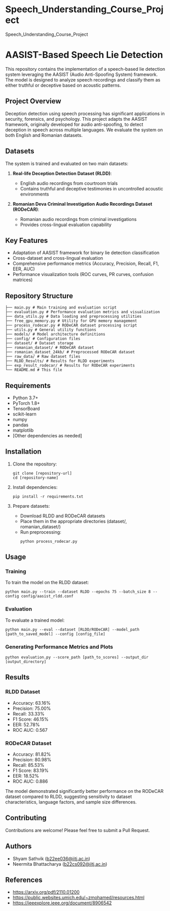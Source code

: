 # Speech_Understanding_Course_Project
Speech_Understanding_Course_Project

# AASIST-Based Speech Lie Detection

This repository contains the implementation of a speech-based lie detection system leveraging the AASIST (Audio Anti-Spoofing System) framework. The model is designed to analyze speech recordings and classify them as either truthful or deceptive based on acoustic patterns.

## Project Overview

Deception detection using speech processing has significant applications in security, forensics, and psychology. This project adapts the AASIST framework, originally developed for audio anti-spoofing, to detect deception in speech across multiple languages. We evaluate the system on both English and Romanian datasets.

## Datasets

The system is trained and evaluated on two main datasets:

1. **Real-life Deception Detection Dataset (RLDD)**: 
   - English audio recordings from courtroom trials
   - Contains truthful and deceptive testimonies in uncontrolled acoustic environments

2. **Romanian Deva Criminal Investigation Audio Recordings Dataset (RODeCAR)**:
   - Romanian audio recordings from criminal investigations
   - Provides cross-lingual evaluation capability

## Key Features

- Adaptation of AASIST framework for binary lie detection classification
- Cross-dataset and cross-lingual evaluation
- Comprehensive performance metrics (Accuracy, Precision, Recall, F1, EER, AUC)
- Performance visualization tools (ROC curves, PR curves, confusion matrices)

## Repository Structure

```
├── main.py # Main training and evaluation script
├── evaluation.py # Performance evaluation metrics and visualization
├── data_utils.py # Data loading and preprocessing utilities
├── free_gpu_memory.py # Utility for GPU memory management
├── process_rodecar.py # RODeCAR dataset processing script
├── utils.py # General utility functions
├── models/ # Model architecture definitions
├── config/ # Configuration files
├── dataset/ # Dataset storage
├── romanian_dataset/ # RODeCAR dataset
├── romanian_dataset_24kb/ # Preprocessed RODeCAR dataset
├── raw_data/ # Raw dataset files
├── RLDD_Results/ # Results for RLDD experiments
├── exp_result_rodecar/ # Results for RODeCAR experiments
└── README.md # This file
```


## Requirements

- Python 3.7+
- PyTorch 1.8+
- TensorBoard
- scikit-learn
- numpy
- pandas
- matplotlib
- [Other dependencies as needed]

## Installation

1. Clone the repository:
   ```
   git clone [repository-url]
   cd [repository-name]
   ```

2. Install dependencies:
   ```
   pip install -r requirements.txt
   ```

3. Prepare datasets:
   - Download RLDD and RODeCAR datasets
   - Place them in the appropriate directories (dataset/, romanian_dataset/)
   - Run preprocessing:
     ```
     python process_rodecar.py
     ```

## Usage

### Training

To train the model on the RLDD dataset:

```
python main.py --train --dataset RLDD --epochs 75 --batch_size 8 --config config/aasist_rldd.conf
```


### Evaluation

To evaluate a trained model:

```
python main.py --eval --dataset [RLDD/RODeCAR] --model_path [path_to_saved_model] --config [config_file]
```


### Generating Performance Metrics and Plots
```
python evaluation.py --score_path [path_to_scores] --output_dir [output_directory]
```

## Results

### RLDD Dataset
- Accuracy: 63.16%
- Precision: 75.00%
- Recall: 33.33%
- F1 Score: 46.15%
- EER: 52.78%
- ROC AUC: 0.567

### RODeCAR Dataset
- Accuracy: 81.82%
- Precision: 80.98%
- Recall: 85.53%
- F1 Score: 83.19%
- EER: 18.52%
- ROC AUC: 0.886

The model demonstrated significantly better performance on the RODeCAR dataset compared to RLDD, suggesting sensitivity to dataset characteristics, language factors, and sample size differences.

## Contributing

Contributions are welcome! Please feel free to submit a Pull Request.

## Authors

- Shyam Sathvik (b22ee036@iitj.ac.in)
- Neermita Bhattacharya (b22cs092@iitj.ac.in)

## References

- https://arxiv.org/pdf/2110.01200
- https://public.websites.umich.edu/~zmohamed/resources.html
- https://ieeexplore.ieee.org/document/8906542


